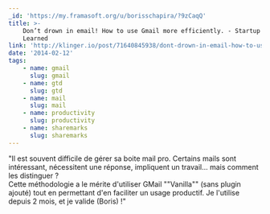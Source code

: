 ```yaml
---
_id: 'https://my.framasoft.org/u/borisschapira/?9zCaqQ'
title: >-
    Don’t drown in email! How to use Gmail more efficiently. - Startup Lessons
    Learned
link: 'http://klinger.io/post/71640845938/dont-drown-in-email-how-to-use-gmail-more'
date: '2014-02-12'
tags:
    - name: gmail
      slug: gmail
    - name: gtd
      slug: gtd
    - name: mail
      slug: mail
    - name: productivity
      slug: productivity
    - name: sharemarks
      slug: sharemarks
---
```


<div class="markdown"><p>&quot;Il est souvent difficile de gérer sa boite mail pro. Certains mails sont intéressant, nécessitent une réponse, impliquent un travail... mais comment les distinguer ?<br />
Cette méthodologie a le mérite d'utiliser GMail &quot;&quot;Vanilla&quot;&quot; (sans plugin ajouté) tout en permettant d'en faciliter un usage productif. Je l'utilise depuis 2 mois, et je valide (Boris) !&quot;
</p></div>
